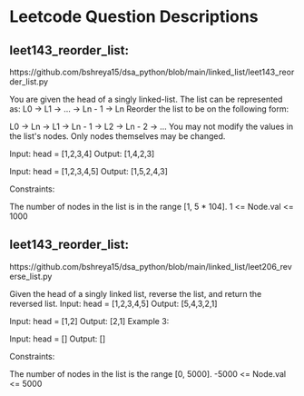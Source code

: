 <h1> Leetcode Question Descriptions</h1>

<h2>leet143_reorder_list: </h2>
<href>https://github.com/bshreya15/dsa_python/blob/main/linked_list/leet143_reorder_list.py</href>

You are given the head of a singly linked-list. The list can be represented as:
L0 → L1 → … → Ln - 1 → Ln
Reorder the list to be on the following form:

L0 → Ln → L1 → Ln - 1 → L2 → Ln - 2 → …
You may not modify the values in the list's nodes. Only nodes themselves may be changed.

Input: head = [1,2,3,4]
Output: [1,4,2,3]

Input: head = [1,2,3,4,5]
Output: [1,5,2,4,3]
 
Constraints:

The number of nodes in the list is in the range [1, 5 * 104].
1 <= Node.val <= 1000


<h2>leet143_reorder_list: </h2>
<href>https://github.com/bshreya15/dsa_python/blob/main/linked_list/leet206_reverse_list.py</href>

Given the head of a singly linked list, reverse the list, and return the reversed list.
Input: head = [1,2,3,4,5]
Output: [5,4,3,2,1]

Input: head = [1,2]
Output: [2,1]
Example 3:

Input: head = []
Output: []
 

Constraints:

The number of nodes in the list is the range [0, 5000].
-5000 <= Node.val <= 5000